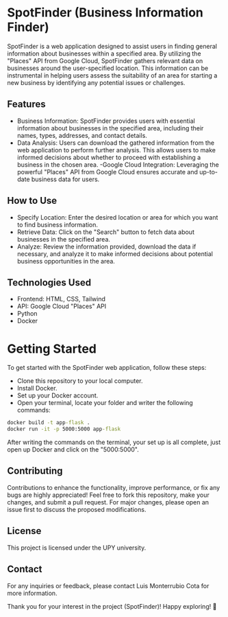 # SpotFinder (Business Information Finder)
SpotFinder is a web application designed to assist users in finding general information about businesses within a specified area. By utilizing the "Places" API from Google Cloud, SpotFinder gathers relevant data on businesses around the user-specified location. This information can be instrumental in helping users assess the suitability of an area for starting a new business by identifying any potential issues or challenges.

## Features
- Business Information: SpotFinder provides users with essential information about businesses in the specified area, including their names, types, addresses, and contact details.
- Data Analysis: Users can download the gathered information from the web application to perform further analysis. This allows users to make informed decisions about whether to proceed with establishing a business in the chosen area.
-Google Cloud Integration: Leveraging the powerful "Places" API from Google Cloud ensures accurate and up-to-date business data for users.


## How to Use
- Specify Location: Enter the desired location or area for which you want to find business information.
- Retrieve Data: Click on the "Search" button to fetch data about businesses in the specified area.
- Analyze: Review the information provided, download the data if necessary, and analyze it to make informed decisions about potential business opportunities in the area.

## Technologies Used
- Frontend: HTML, CSS, Tailwind
- API: Google Cloud "Places" API
- Python
- Docker

# Getting Started
To get started with the SpotFinder web application, follow these steps:
-  Clone this repository to your local computer.
-  Install Docker.
- Set up your Docker account.
- Open your terminal, locate your folder and writer the following commands:
```cmd
docker build -t app-flask .
docker run -it -p 5000:5000 app-flask
```
After writing the commands on the terminal, your set up is all complete, just open up Docker and click on the "5000:5000".

## Contributing
Contributions to enhance the functionality, improve performance, or fix any bugs are highly appreciated! Feel free to fork this repository, make your changes, and submit a pull request. For major changes, please open an issue first to discuss the proposed modifications.

## License
This project is licensed under the UPY university.

## Contact
For any inquiries or feedback, please contact Luis Monterrubio Cota for more information.

Thank you for your interest in the project (SpotFinder)! Happy exploring! 🚀

